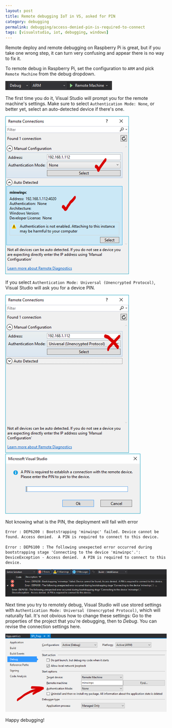```yaml
---
layout: post
title: Remote debugging IoT in VS, asked for PIN
category: debugging
permalink: debugging/access-denied-pin-is-required-to-connect
tags: [visualstudio, iot, debugging, windows]
---
```


Remote deploy and remote debugging on Raspberry Pi is great, but if you take one wrong step, it can turn very confusing and appear there is no way to fix it.

To remote debug in Raspberry Pi, set the configuration to `ARM` and pick `Remote Machine` from the debug dropdown.

![Screenshot of how to debug](/blogData/access-denied-pin-is-required-to-connect/debugging.png)

The first time you do it, Visual Studio will prompt you for the remote machine's settings. Make sure to select `Authentication Mode: None`, or better yet, select an auto-detected device if there's one.

![Screenshot of correct way to connect](/blogData/access-denied-pin-is-required-to-connect/correct.png)

If you select `Authentication Mode: Universal (Unencrypted Protocol)`, Visual Studio will ask you for a device PIN.

![Screenshot of incorrect way to connect](/blogData/access-denied-pin-is-required-to-connect/wrong.png)
![Screenshot of the PIN dialog](/blogData/access-denied-pin-is-required-to-connect/pin.png)

Not knowing what is the PIN, the deployment will fail with error 
```
Error : DEP6200 : Bootstrapping 'minwinpc' failed. Device cannot be found. Access denied.  A PIN is required to connect to this device.

Error : DEP6100 : The following unexpected error occurred during bootstrapping stage 'Connecting to the device 'minwinpc'.': 
DeviceException - Access denied.  A PIN is required to connect to this device.
```
![Screenshot of errors](/blogData/access-denied-pin-is-required-to-connect/error.png)

Next time you try to remotely debug, Visual Studio will use stored settings with `Authentication Mode: Universal (Unencrypted Protocol)`, which will naturally fail. It's not obvious how to change these settings: Go to the properties of the project that you're debugging, then to *Debug*. You can revise the connection settings here.

![Screenshot of fix](/blogData/access-denied-pin-is-required-to-connect/fix.png)

Happy debugging!
